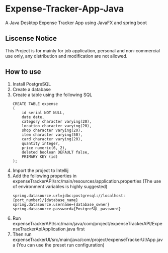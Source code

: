 # Expense-Tracker-App-Java
A Java Desktop Expense Tracker App using JavaFX and spring boot

## Liscense Notice
This Project is for mainly for job application, personal and non-commercial use only, any distribution and modification are not allowed.

## How to use
1. Install PostgreSQL
2. Create a database
3. Create a table using the following SQL
    ```
    CREATE TABLE expense
    (
        id serial NOT NULL,
        date date,
        category character varying(20),
        location character varying(20),
        shop character varying(20),
        item character varying(50),
        card character varying(20),
        quantity integer,
        price numeric(6, 2),
        deleted boolean DEFAULT false,
        PRIMARY KEY (id)
    );
4. Import the project to Intellij
5. Add the following properties in expenseTrackerAPI/src/main/resources/application.properties (The use of environment variables is highly suggested)
    ```
    spring.datasource.url=jdbc:postgresql://localhost:{port_number}/{database_name}
    spring.datasource.username={database_owner}
    spring.datasource.password={PostgreSQL_password}
6. Run expenseTrackerAPI/src/main/java/com/project/expenseTrackerAPI/ExpenseTrackerApiApplication.java first
7. Then run expenseTrackerUI/src/main/java/com/project/expenseTrackerUI/App.java (You can use the preset run configuration)
